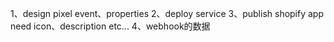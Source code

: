 1、design pixel event、properties
2、deploy service
3、publish shopify app
need icon、description etc...
4、webhook的数据
